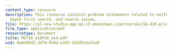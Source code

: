 ```yaml
---
content_type: resource
description: This resource contains problem statements related to uniformed search,
  depth first search, and search issues.
file: https://ol-ocw-studio-app-qa.s3.amazonaws.com/courses/16-410-principles-of-autonomy-and-decision-making-fall-2010/0a4305d13d7907dde1651d2d5cba33a9_MIT16_410F10_mid.pdf
file_type: application/pdf
resourcetype: Document
title: MIT16_410F10_mid.pdf
uid: 0a4305d1-3d79-07dd-e165-1d2d5cba33a9
---
```

